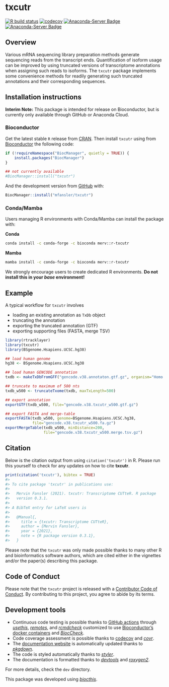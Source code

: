 
<!-- README.md is generated from README.Rmd. Please edit that file -->

# txcutr

<!-- badges: start -->

[![R build
status](https://github.com/mfansler/txcutr/workflows/R-CMD-check-bioc/badge.svg)](https://github.com/mfansler/txcutr/actions)
[![codecov](https://codecov.io/gh/mfansler/txcutr/branch/main/graph/badge.svg?token=CGGZP68G67)](https://codecov.io/gh/mfansler/txcutr)
[![Anaconda-Server
Badge](https://anaconda.org/merv/r-txcutr/badges/installer/conda.svg)](https://conda.anaconda.org/merv)
[![Anaconda-Server
Badge](https://anaconda.org/merv/r-txcutr/badges/version.svg)](https://anaconda.org/merv/r-txcutr)
<!-- badges: end -->

## Overview

Various mRNA sequencing library preparation methods generate sequencing
reads from the transcript ends. Quantification of isoform usage can be
improved by using truncated versions of transcriptome annotations when
assigning such reads to isoforms. The `txcutr` package implements some
convenience methods for readily generating such truncated annotations
and their corresponding sequences.

## Installation instructions

**Interim Note:** This package is intended for release on Bioconductor,
but is currently only available through GitHub or Anaconda Cloud.

### Bioconductor

Get the latest stable `R` release from
[CRAN](http://cran.r-project.org/). Then install `txcutr` using from
[Bioconductor](http://bioconductor.org/) the following code:

``` r
if (!requireNamespace("BiocManager", quietly = TRUE)) {
    install.packages("BiocManager")
}

## not currently available
#BiocManager::install("txcutr")
```

And the development version from
[GitHub](https://github.com/mfansler/txcutr) with:

``` r
BiocManager::install("mfansler/txcutr")
```

### Conda/Mamba

Users managing R environments with Conda/Mamba can install the package
with:

**Conda**

``` bash
conda install -c conda-forge -c bioconda merv::r-txcutr
```

**Mamba**

``` bash
mamba install -c conda-forge -c bioconda merv::r-txcutr
```

We strongly encourage users to create dedicated R environments. **Do not
install this in your *base* environment!**

## Example

A typical workflow for `txcutr` involves

-   loading an existing annotation as `TxDb` object
-   truncating the annotation
-   exporting the truncated annotation (GTF)
-   exporting supporting files (FASTA, merge TSV)

``` r
library(rtracklayer)
library(txcutr)
library(BSgenome.Hsapiens.UCSC.hg38)

## load human genome
hg38 <- BSgenome.Hsapiens.UCSC.hg38

## load human GENCODE annotation
txdb <- makeTxDbFromGFF("gencode.v38.annotaton.gtf.gz", organism="Homo sapiens")

## truncate to maximum of 500 nts
txdb_w500 <- truncateTxome(txdb, maxTxLength=500)

## export annotation
exportGTF(txdb_w500, file="gencode.v38.txcutr_w500.gtf.gz")

## export FASTA and merge-table
exportFASTA(txdb_w500, genome=BSgenome.Hsapiens.UCSC.hg38, 
            file="gencode.v38.txcutr_w500.fa.gz")
exportMergeTable(txdb_w500, minDistance=200,
                 file="gencode.v38.txcutr_w500.merge.tsv.gz")
```

## Citation

Below is the citation output from using `citation('txcutr')` in R.
Please run this yourself to check for any updates on how to cite
**txcutr**.

``` r
print(citation('txcutr'), bibtex = TRUE)
#> 
#> To cite package 'txcutr' in publications use:
#> 
#>   Mervin Fansler (2021). txcutr: Transcriptome CUTteR. R package
#>   version 0.3.1.
#> 
#> A BibTeX entry for LaTeX users is
#> 
#>   @Manual{,
#>     title = {txcutr: Transcriptome CUTteR},
#>     author = {Mervin Fansler},
#>     year = {2021},
#>     note = {R package version 0.3.1},
#>   }
```

Please note that the `txcutr` was only made possible thanks to many
other R and bioinformatics software authors, which are cited either in
the vignettes and/or the paper(s) describing this package.

## Code of Conduct

Please note that the `txcutr` project is released with a [Contributor
Code of Conduct](http://bioconductor.org/about/code-of-conduct/). By
contributing to this project, you agree to abide by its terms.

## Development tools

-   Continuous code testing is possible thanks to [GitHub
    actions](https://www.tidyverse.org/blog/2020/04/usethis-1-6-0/)
    through *[usethis](https://CRAN.R-project.org/package=usethis)*,
    *[remotes](https://CRAN.R-project.org/package=remotes)*, and
    *[rcmdcheck](https://CRAN.R-project.org/package=rcmdcheck)*
    customized to use [Bioconductor’s docker
    containers](https://www.bioconductor.org/help/docker/) and
    *[BiocCheck](https://bioconductor.org/packages/3.13/BiocCheck)*.
-   Code coverage assessment is possible thanks to
    [codecov](https://codecov.io/gh) and
    *[covr](https://CRAN.R-project.org/package=covr)*.
-   The [documentation website](http://mfansler.github.io/txcutr) is
    automatically updated thanks to
    *[pkgdown](https://CRAN.R-project.org/package=pkgdown)*.
-   The code is styled automatically thanks to
    *[styler](https://CRAN.R-project.org/package=styler)*.
-   The documentation is formatted thanks to
    *[devtools](https://CRAN.R-project.org/package=devtools)* and
    *[roxygen2](https://CRAN.R-project.org/package=roxygen2)*.

For more details, check the `dev` directory.

This package was developed using
*[biocthis](https://bioconductor.org/packages/3.13/biocthis)*.
